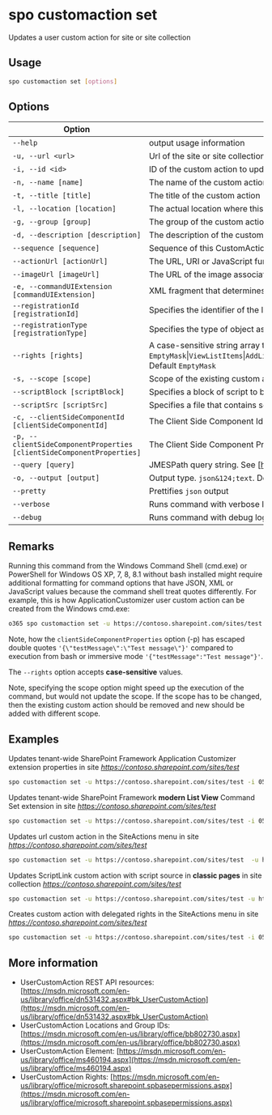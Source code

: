# spo customaction set

Updates a user custom action for site or site collection

## Usage

```sh
spo customaction set [options]
```

## Options

Option|Description
------|-----------
`--help`|output usage information
`-u, --url <url>`|Url of the site or site collection to update the custom action
`-i, --id <id>`|ID of the custom action to update
`-n, --name [name]`|The name of the custom action
`-t, --title [title]`|The title of the custom action
`-l, --location [location]`|The actual location where this custom action need to be added like `CommandUI.Ribbon`
`-g, --group [group]`|The group of the custom action like `SiteActions`
`-d, --description [description]`|The description of the custom action
`--sequence [sequence]`|Sequence of this CustomAction being injected. Use when you have a specific sequence with which to have multiple CustomActions being added to the page
`--actionUrl [actionUrl]`|The URL, URI or JavaScript function associated with the action. URL example `~site/_layouts/sampleurl.aspx` or `~sitecollection/_layouts/sampleurl.aspx`
`--imageUrl [imageUrl]`|The URL of the image associated with the custom action
`-e, --commandUIExtension [commandUIExtension]`|XML fragment that determines user interface properties of the custom action
`--registrationId [registrationId]`|Specifies the identifier of the list or item content type that this action is associated with, or the file type or programmatic identifier
`--registrationType [registrationType]`|Specifies the type of object associated with the custom action. Allowed values `None`&#x7c;`List`&#x7c;`ContentType`&#x7c;`ProgId`&#x7c;`FileType`. Default `None`
`--rights [rights]`|A case-sensitive string array that contain the permissions needed for the custom action. Allowed values `EmptyMask`&#x7c;`ViewListItems`&#x7c;`AddListItems`&#x7c;`EditListItems`&#x7c;`DeleteListItems`&#x7c;`ApproveItems`&#x7c;`OpenItems`&#x7c;`ViewVersions`&#x7c;`DeleteVersions`&#x7c;`CancelCheckout`&#x7c;`ManagePersonalViews`&#x7c;`ManageLists`&#x7c;`ViewFormPages`&#x7c;`AnonymousSearchAccessList`&#x7c;`Open`&#x7c;`ViewPages`&#x7c;`AddAndCustomizePages`&#x7c;`ApplyThemeAndBorder`&#x7c;`ApplyStyleSheets`&#x7c;`ViewUsageData`&#x7c;`CreateSSCSite`&#x7c;`ManageSubwebs`&#x7c;`CreateGroups`&#x7c;`ManagePermissions`&#x7c;`BrowseDirectories`&#x7c;`BrowseUserInfo`&#x7c;`AddDelPrivateWebParts`&#x7c;`UpdatePersonalWebParts`&#x7c;`ManageWeb`&#x7c;`AnonymousSearchAccessWebLists`&#x7c;`UseClientIntegration`&#x7c;`UseRemoteAPIs`&#x7c;`ManageAlerts`&#x7c;`CreateAlerts`&#x7c;`EditMyUserInfo`&#x7c;`EnumeratePermissions`&#x7c;`FullMask`. Default `EmptyMask`
`-s, --scope [scope]`|Scope of the existing custom action. Allowed values `Site`&#x7c;`Web`&#x7c;`All`. Default `All`. Note, this would not update the scope, but might speed up the execution of the scope of the custom action is known.
`--scriptBlock [scriptBlock]`|Specifies a block of script to be executed. This attribute is only applicable when the Location attribute is set to ScriptLink
`--scriptSrc [scriptSrc]`|Specifies a file that contains script to be executed. This attribute is only applicable when the Location attribute is set to ScriptLink
`-c, --clientSideComponentId [clientSideComponentId]`|The Client Side Component Id (GUID) of the custom action
`-p, --clientSideComponentProperties [clientSideComponentProperties]`|The Client Side Component Properties of the custom action. Specify values as a JSON string : `'{"testMessage":"Test message"}'`
`--query [query]`|JMESPath query string. See [http://jmespath.org/](http://jmespath.org/) for more information and examples
`-o, --output [output]`|Output type. <code>json&124;text</code>. Default `text`
`--pretty`|Prettifies `json` output
`--verbose`|Runs command with verbose logging
`--debug`|Runs command with debug logging

## Remarks

Running this command from the Windows Command Shell (cmd.exe) or PowerShell for Windows OS XP, 7, 8, 8.1 without bash installed might require additional formatting for command options that have JSON, XML or JavaScript values because the command shell treat quotes differently. For example, this is how ApplicationCustomizer user custom action can be created from the Windows cmd.exe:

```sh
o365 spo customaction set -u https://contoso.sharepoint.com/sites/test -i 058140e3-0e37-44fc-a1d3-79c487d371a3 -p '{\"testMessage\":\"Test message\"}'
```

Note, how the `clientSideComponentProperties` option (-p) has escaped double quotes `'{\"testMessage\":\"Test message\"}'` compared to execution from bash or immersive mode `'{"testMessage":"Test message"}'`.

The `--rights` option accepts **case-sensitive** values.

Note, specifying the scope option might speed up the execution of the command, but would not update the scope. If the scope has to be changed, then the existing custom action should be removed and new should be added with different scope.

## Examples

Updates tenant-wide SharePoint Framework Application Customizer extension properties in site _https://contoso.sharepoint.com/sites/test_

```sh
spo customaction set -u https://contoso.sharepoint.com/sites/test -i 058140e3-0e37-44fc-a1d3-79c487d371a3 -p '{"testMessage":"Test message"}'
```

Updates tenant-wide SharePoint Framework **modern List View** Command Set extension in site _https://contoso.sharepoint.com/sites/test_

```sh
spo customaction set -u https://contoso.sharepoint.com/sites/test -i 058140e3-0e37-44fc-a1d3-79c487d371a3 -p '{"sampleTextOne":"One item is selected in the list.", "sampleTextTwo":"This command is always visible."}' --sequence 100
```

Updates url custom action in the SiteActions menu in site _https://contoso.sharepoint.com/sites/test_

```sh
spo customaction set -u https://contoso.sharepoint.com/sites/test  -u https://contoso.sharepoint.com/sites/test -i 058140e3-0e37-44fc-a1d3-79c487d371a3 --actionUrl "~site/SitePages/Home.aspx"
```

Updates ScriptLink custom action with script source in **classic pages** in site collection _https://contoso.sharepoint.com/sites/test_

```sh
spo customaction set -u https://contoso.sharepoint.com/sites/test -u https://contoso.sharepoint.com/sites/test -i 058140e3-0e37-44fc-a1d3-79c487d371a3 --scriptSrc "~sitecollection/SiteAssets/YourScript.js"
```

Creates custom action with delegated rights in the SiteActions menu in site _https://contoso.sharepoint.com/sites/test_

```sh
spo customaction set -u https://contoso.sharepoint.com/sites/test -i 058140e3-0e37-44fc-a1d3-79c487d371a3 --rights "AddListItems,DeleteListItems,ManageLists"
```

## More information

- UserCustomAction REST API resources: [https://msdn.microsoft.com/en-us/library/office/dn531432.aspx#bk_UserCustomAction](https://msdn.microsoft.com/en-us/library/office/dn531432.aspx#bk_UserCustomAction)
- UserCustomAction Locations and Group IDs: [https://msdn.microsoft.com/en-us/library/office/bb802730.aspx](https://msdn.microsoft.com/en-us/library/office/bb802730.aspx)
- UserCustomAction Element: [https://msdn.microsoft.com/en-us/library/office/ms460194.aspx](https://msdn.microsoft.com/en-us/library/office/ms460194.aspx)
- UserCustomAction Rights: [https://msdn.microsoft.com/en-us/library/office/microsoft.sharepoint.spbasepermissions.aspx](https://msdn.microsoft.com/en-us/library/office/microsoft.sharepoint.spbasepermissions.aspx)